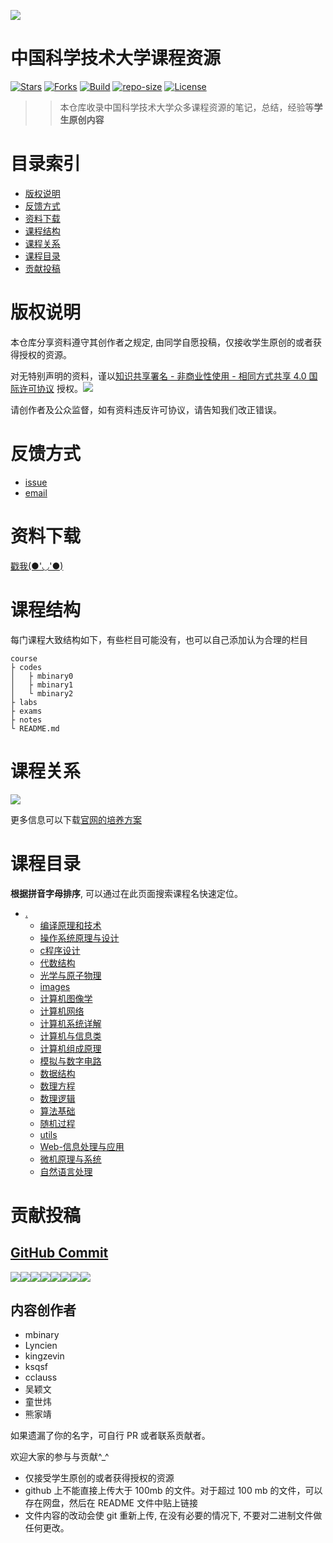 
![](images/logo.png)

# 中国科学技术大学课程资源

[![Stars](https://img.shields.io/github/stars/USTC-Resource/USTC-Course.svg?label=Stars&style=social)](https://github.com/USTC-Resource/USTC-Course/stargazers)
[![Forks](https://img.shields.io/github/forks/USTC-Resource/USTC-Course.svg?label=Forks&style=social)](https://github.com/USTC-Resource/USTC-Course/network/members)
[![Build](https://travis-ci.org/USTC-Resource/USTC-Course.svg?branch=master)](https://travis-ci.org/USTC-Resource/USTC-Course?branch=master)
[![repo-size](https://img.shields.io/github/repo-size/USTC-Resource/USTC-Course.svg)]()
[![License](https://i.creativecommons.org/l/by-nc-sa/4.0/80x15.png)](http://creativecommons.org/licenses/by-nc-sa/4.0/)

>>本仓库收录中国科学技术大学众多课程资源的笔记，总结，经验等**学生原创内容**

# 目录索引
* [版权说明](#版权说明)
* [反馈方式](#反馈方式)
* [资料下载](#资料下载)
* [课程结构](#课程结构)
* [课程关系](#课程关系)
* [课程目录](#课程目录)
* [贡献投稿](#贡献投稿)

# 版权说明
本仓库分享资料遵守其创作者之规定, 由同学自愿投稿，仅接收学生原创的或者获得授权的资源。

对无特别声明的资料，谨以[知识共享署名 - 非商业性使用 - 相同方式共享 4.0 国际许可协议](http://creativecommons.org/licenses/by-nc-sa/4.0/) 授权。![](https://i.creativecommons.org/l/by-nc-sa/4.0/80x15.png)

请创作者及公众监督，如有资料违反许可协议，请告知我们改正错误。

# 反馈方式
- [issue](https://github.com/USTC-Resource/USTC-Course/issues/new)
- <a href="mailto:&#122;huheqin1@gmail.com?subject=%E5%8F%8D%E9%A6%88%E4%B8%8E%E5%BB%BA%E8%AE%AE">email</a>

# 资料下载
[戳我(●'◡'●)](https://ustc-resource.github.io/USTC-Course)

<!--
## FTP
1. FTP/FTPS:
   - 地址：ftp.ustclug.org；
   - 路径：/ebook/USTC-CS-Courses-Resource；
   - 用户名：ftp；
   - 密码：ftp；
2. SFTP (Secure File Transfer Protocol):
   - 地址：ftp.ustclug.org；
   - 路径：/ebook/USTC-CS-Courses-Resource；
   - 用户名：ftp；
   - 密码：ftp；
3. AFP (Apple Filing Protocol)
   - 地址：afp://ftp.ustclug.org/；
   - 路径：/ebook/USTC-CS-Courses-Resource；
   - Connect As Guest

感谢 @USTC-LUG, @[zzh1996](https://github.com/zzh1996), @[volltin](https://github.com/volltin)


## HTTPS

- [github 网页](#课程目录)
- [DownGit](http://downgit.zhoudaxiaa.com/#/home)
- [gitzip-chrome-extension](https://chrome.google.com/webstore/detail/gitzip-for-github/ffabmkklhbepgcgfonabamgnfafbdlkn)

注意，建议不要直接用 GitHub 仓库的 `Download Zip`。因为网速慢，而且仓库很大，很可能下载到中途就切断连接了。
推荐用 DownGit 工具，方法很简单，在 GitHub 这里浏览网页到某个文件夹，然后将这个网页地址粘贴到 DownGit 下载即可。

-->

# 课程结构
每门课程大致结构如下，有些栏目可能没有，也可以自己添加认为合理的栏目
```
course
├ codes
│   ├ mbinary0
│   ├ mbinary1
│   └ mbinary2
├ labs
├ exams
├ notes
└ README.md
```
# 课程关系
![](images/course.png)

更多信息可以下载[官网的培养方案](https://www.teach.ustc.edu.cn/education/241.html/attachment/14-215%E8%AE%A1%E7%AE%97%E6%9C%BA%E5%AD%A6%E9%99%A2-2013)

# 课程目录
**根据拼音字母排序**, 可以通过在此页面搜索课程名快速定位。

* [.](.)
    * [编译原理和技术](./编译原理和技术)
    * [操作系统原理与设计](./操作系统原理与设计)
    * [c程序设计](./c程序设计)
    * [代数结构](./代数结构)
    * [光学与原子物理](./光学与原子物理)
    * [images](./images)
    * [计算机图像学](./计算机图像学)
    * [计算机网络](./计算机网络)
    * [计算机系统详解](./计算机系统详解)
    * [计算机与信息类](./计算机与信息类)
    * [计算机组成原理](./计算机组成原理)
    * [模拟与数字电路](./模拟与数字电路)
    * [数据结构](./数据结构)
    * [数理方程](./数理方程)
    * [数理逻辑](./数理逻辑)
    * [算法基础](./算法基础)
    * [随机过程](./随机过程)
    * [utils](./utils)
    * [Web-信息处理与应用](./Web-信息处理与应用)
    * [微机原理与系统](./微机原理与系统)
    * [自然语言处理](./自然语言处理)

# 贡献投稿
## [GitHub Commit](https://github.com/USTC-Resource/USTC-Course/graphs/contributors)
[![](https://sourcerer.io/fame/mbinary/USTC-Resource/USTC-Course/images/0)](https://sourcerer.io/fame/mbinary/USTC-Resource/USTC-Course/links/0)[![](https://sourcerer.io/fame/mbinary/USTC-Resource/USTC-Course/images/1)](https://sourcerer.io/fame/mbinary/USTC-Resource/USTC-Course/links/1)[![](https://sourcerer.io/fame/mbinary/USTC-Resource/USTC-Course/images/2)](https://sourcerer.io/fame/mbinary/USTC-Resource/USTC-Course/links/2)[![](https://sourcerer.io/fame/mbinary/USTC-Resource/USTC-Course/images/3)](https://sourcerer.io/fame/mbinary/USTC-Resource/USTC-Course/links/3)[![](https://sourcerer.io/fame/mbinary/USTC-Resource/USTC-Course/images/4)](https://sourcerer.io/fame/mbinary/USTC-Resource/USTC-Course/links/4)[![](https://sourcerer.io/fame/mbinary/USTC-Resource/USTC-Course/images/5)](https://sourcerer.io/fame/mbinary/USTC-Resource/USTC-Course/links/5)[![](https://sourcerer.io/fame/mbinary/USTC-Resource/USTC-Course/images/6)](https://sourcerer.io/fame/mbinary/USTC-Resource/USTC-Course/links/6)[![](https://sourcerer.io/fame/mbinary/USTC-Resource/USTC-Course/images/7)](https://sourcerer.io/fame/mbinary/USTC-Resource/USTC-Course/links/7)

## 内容创作者
- mbinary
- Lyncien
- kingzevin
- ksqsf
- cclauss
- 吴颖文
- 童世炜
- 熊家靖

如果遗漏了你的名字，可自行 PR 或者联系贡献者。

欢迎大家的参与与贡献^_^
* 仅接受学生原创的或者获得授权的资源
* github 上不能直接上传大于 100mb 的文件。对于超过 100 mb 的文件，可以存在网盘，然后在 README 文件中贴上链接
* 文件内容的改动会使 git 重新上传, 在没有必要的情况下, 不要对二进制文件做任何更改。

<!--
可以通过如下方式贡献
- 帮忙上传: 可以发给仓库维护者帮忙上传，或者提 issue
- 用网页操作或者[桌面版](https://desktop.github.com/) fork and pull request. 操作方式可以参考 [这里](https://blog.csdn.net/qq_29277155/article/details/51048990) 和[这里](https://blog.csdn.net/zhangw0_0/article/details/50667891),[PR](https://blog.csdn.net/huutu/article/details/51018317)

- 用命令行: 注意仓库较大,直接 clone 很慢. 可以使用 sparse-checkout, 只下载指定的目录
执行
```shell
mkdir ustc-courses  #文件夹名可以自己取
cd ustc-courses
git init
git remote add -f origin  git@github.com:mbinary/USTC-CS-Courses-Resource.git
git config core.sparsecheckout true
echo "计算机与信息类/软件工程"  >> .git/info/sparse-checkout  #这里工作目录就是在那个 repo 主页下

#如果还有其他目录，都像上面一样加入即可，如 `echo  "计算机与信息类/图论/slides" >> .git/info/sparse-checkout`
#只需记住的是 加入的目录应该在远程仓库存在，否则报错“error: Sparse checkout leaves no entry on the working directory”

git pull origin master
git remote add upstream git@github.com:mbinary/USTC-CS-Courses-Resource.git
```
更新内容后
```shell
git fetch upstream/master
git merge upstream/master
```
-->

